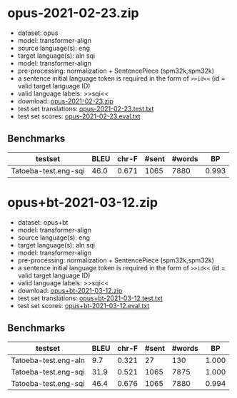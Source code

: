 # opus-2021-02-23.zip

* dataset: opus
* model: transformer-align
* source language(s): eng
* target language(s): aln sqi
* model: transformer-align
* pre-processing: normalization + SentencePiece (spm32k,spm32k)
* a sentence initial language token is required in the form of `>>id<<` (id = valid target language ID)
* valid language labels: >>sqi<<
* download: [opus-2021-02-23.zip](https://object.pouta.csc.fi/Tatoeba-MT-models/eng-sqi/opus-2021-02-23.zip)
* test set translations: [opus-2021-02-23.test.txt](https://object.pouta.csc.fi/Tatoeba-MT-models/eng-sqi/opus-2021-02-23.test.txt)
* test set scores: [opus-2021-02-23.eval.txt](https://object.pouta.csc.fi/Tatoeba-MT-models/eng-sqi/opus-2021-02-23.eval.txt)

## Benchmarks

| testset | BLEU  | chr-F | #sent | #words | BP |
|---------|-------|-------|-------|--------|----|
| Tatoeba-test.eng-sqi 	| 46.0 	| 0.671 	| 1065 	| 7880 	| 0.993 |

# opus+bt-2021-03-12.zip

* dataset: opus+bt
* model: transformer-align
* source language(s): eng
* target language(s): aln sqi
* model: transformer-align
* pre-processing: normalization + SentencePiece (spm32k,spm32k)
* a sentence initial language token is required in the form of `>>id<<` (id = valid target language ID)
* valid language labels: >>sqi<<
* download: [opus+bt-2021-03-12.zip](https://object.pouta.csc.fi/Tatoeba-MT-models/eng-sqi/opus+bt-2021-03-12.zip)
* test set translations: [opus+bt-2021-03-12.test.txt](https://object.pouta.csc.fi/Tatoeba-MT-models/eng-sqi/opus+bt-2021-03-12.test.txt)
* test set scores: [opus+bt-2021-03-12.eval.txt](https://object.pouta.csc.fi/Tatoeba-MT-models/eng-sqi/opus+bt-2021-03-12.eval.txt)

## Benchmarks

| testset | BLEU  | chr-F | #sent | #words | BP |
|---------|-------|-------|-------|--------|----|
| Tatoeba-test.eng-aln 	| 9.7 	| 0.321 	| 27 	| 130 	| 1.000 |
| Tatoeba-test.eng-sqi 	| 31.9 	| 0.521 	| 1065 	| 7875 	| 1.000 |
| Tatoeba-test.eng-sqi 	| 46.4 	| 0.676 	| 1065 	| 7880 	| 0.994 |

